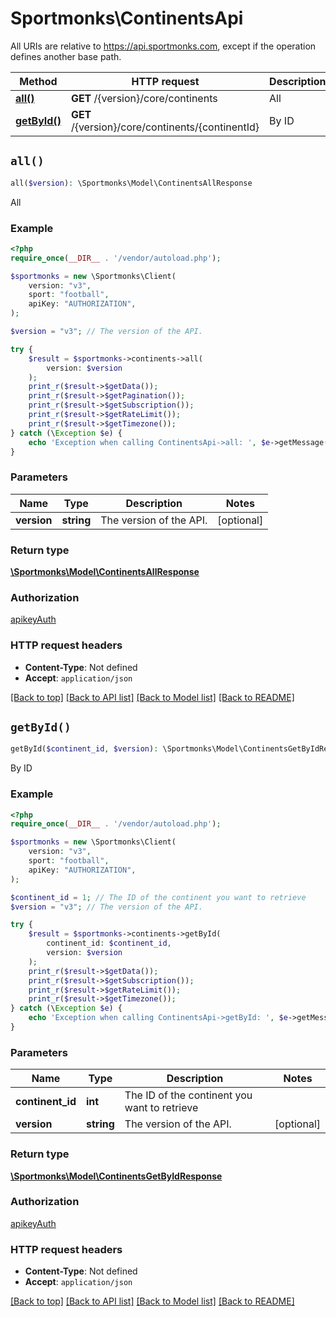 # Sportmonks\ContinentsApi

All URIs are relative to https://api.sportmonks.com, except if the operation defines another base path.

| Method | HTTP request | Description |
| ------------- | ------------- | ------------- |
| [**all()**](ContinentsApi.md#all) | **GET** /{version}/core/continents | All |
| [**getById()**](ContinentsApi.md#getById) | **GET** /{version}/core/continents/{continentId} | By ID |


## `all()`

```php
all($version): \Sportmonks\Model\ContinentsAllResponse
```

All

### Example

```php
<?php
require_once(__DIR__ . '/vendor/autoload.php');

$sportmonks = new \Sportmonks\Client(
    version: "v3",
    sport: "football",
    apiKey: "AUTHORIZATION",
);

$version = "v3"; // The version of the API.

try {
    $result = $sportmonks->continents->all(
        version: $version
    );
    print_r($result->$getData());
    print_r($result->$getPagination());
    print_r($result->$getSubscription());
    print_r($result->$getRateLimit());
    print_r($result->$getTimezone());
} catch (\Exception $e) {
    echo 'Exception when calling ContinentsApi->all: ', $e->getMessage(), PHP_EOL;
}

```

### Parameters

| Name | Type | Description  | Notes |
| ------------- | ------------- | ------------- | ------------- |
| **version** | **string**| The version of the API. | [optional] |

### Return type

[**\Sportmonks\Model\ContinentsAllResponse**](../Model/ContinentsAllResponse.md)

### Authorization

[apikeyAuth](../../README.md#apikeyAuth)

### HTTP request headers

- **Content-Type**: Not defined
- **Accept**: `application/json`

[[Back to top]](#) [[Back to API list]](../../README.md#endpoints)
[[Back to Model list]](../../README.md#models)
[[Back to README]](../../README.md)

## `getById()`

```php
getById($continent_id, $version): \Sportmonks\Model\ContinentsGetByIdResponse
```

By ID

### Example

```php
<?php
require_once(__DIR__ . '/vendor/autoload.php');

$sportmonks = new \Sportmonks\Client(
    version: "v3",
    sport: "football",
    apiKey: "AUTHORIZATION",
);

$continent_id = 1; // The ID of the continent you want to retrieve
$version = "v3"; // The version of the API.

try {
    $result = $sportmonks->continents->getById(
        continent_id: $continent_id, 
        version: $version
    );
    print_r($result->$getData());
    print_r($result->$getSubscription());
    print_r($result->$getRateLimit());
    print_r($result->$getTimezone());
} catch (\Exception $e) {
    echo 'Exception when calling ContinentsApi->getById: ', $e->getMessage(), PHP_EOL;
}

```

### Parameters

| Name | Type | Description  | Notes |
| ------------- | ------------- | ------------- | ------------- |
| **continent_id** | **int**| The ID of the continent you want to retrieve | |
| **version** | **string**| The version of the API. | [optional] |

### Return type

[**\Sportmonks\Model\ContinentsGetByIdResponse**](../Model/ContinentsGetByIdResponse.md)

### Authorization

[apikeyAuth](../../README.md#apikeyAuth)

### HTTP request headers

- **Content-Type**: Not defined
- **Accept**: `application/json`

[[Back to top]](#) [[Back to API list]](../../README.md#endpoints)
[[Back to Model list]](../../README.md#models)
[[Back to README]](../../README.md)
